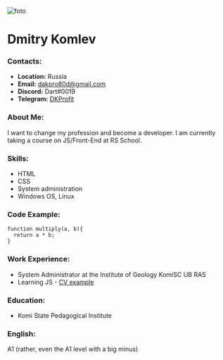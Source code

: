![foto](https://avatars.githubusercontent.com/u/106087783?s=120&v=4 "foto") 
# Dmitry Komlev

### Contacts:
* **Location:** Russia
* **Email:** dakpro80d@gmail.com
* **Discord:** Dart#0019
* **Telegram:** [DKProfit](https://t.me/DKprofit "DKProfit")

### About Me:
I want to change my profession and become a developer.
I am currently taking a course on JS/Front-End at RS School.

### Skills:
* HTML
* CSS
* System administration
* Windows OS, Linux

### Code Example:
```
function multiply(a, b){
  return a * b;
}
```

### Work Experience:
* System Administrator at the Institute of Geology KomiSC UB RAS
* Learning JS - [CV example](https://github.com/DKProfit/rsschool-cv/blob/gh-pages/cv.md)

### Education:
* Komi State Pedagogical Institute

### English:
A1 (rather, even the A1 level with a big minus)
